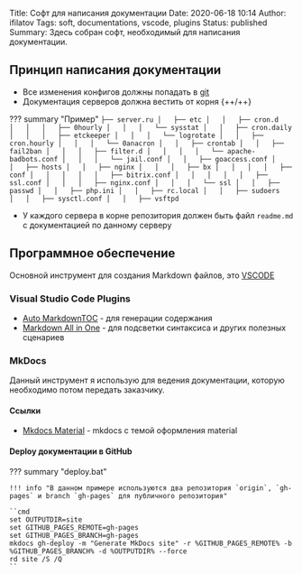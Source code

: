 Title: Софт для написания документации
Date: 2020-06-18 10:14
Author: ifilatov
Tags: soft, documentations, vscode, plugins
Status: published
Summary: Здесь собран софт, необходимый для написания документации.

## Принцип написания документации

- Все изменения конфигов должны попадать в [git](https://git-scm.com/)
- Документация серверов должна вестить от корня {++/++}

??? summary "Пример"
    ```
    ├── server.ru
    │   ├── etc
    │   │   ├── cron.d
    │   │   │   ├── 0hourly
    │   │   │   └── sysstat
    │   │   ├── cron.daily
    │   │   │   ├── etckeeper
    │   │   │   └── logrotate
    │   │   ├── cron.hourly
    │   │   │   └── 0anacron
    │   │   ├── crontab
    │   │   ├── fail2ban
    │   │   │   ├── filter.d
    │   │   │   │   └── apache-badbots.conf
    │   │   │   └── jail.conf
    │   │   ├── goaccess.conf
    │   │   ├── hosts
    │   │   ├── nginx
    │   │   │   ├── bx
    │   │   │   │   ├── conf
    │   │   │   │   │   ├── bitrix.conf
    │   │   │   │   │   ├── ssl.conf
    │   │   │   ├── nginx.conf
    │   │   │   └── ssl
    │   │   ├── passwd
    │   │   ├── php.ini
    │   │   ├── rc.local
    │   │   ├── sudoers
    │   │   ├── sysctl.conf
    │   │   ├── vsftpd
    ```

- У каждого сервера в корне репозитория должен быть файл `readme.md` с документацией по данному серверу

## Программное обеспечение

Основной инструмент для создания Markdown файлов, это [VSCODE](https://code.visualstudio.com/)

### Visual Studio Code Plugins

- [Auto MarkdownTOC](https://github.com/huntertran/markdown-toc) - для генерации содержания
- [Markdown All in One](https://github.com/yzhang-gh/vscode-markdown) - для подсветки синтаксиса и других полезных сценариев

### MkDocs

Данный инструмент я использую для ведения документации, которую необходимо потом передать заказчику.

#### Ссылки

- [Mkdocs Material](https://squidfunk.github.io/mkdocs-material/) - mkdocs с темой оформления material

#### Deploy документации в GitHub

??? summary "deploy.bat"

    !!! info "В данном примере используются два репозитория `origin`, `gh-pages` и branch `gh-pages` для публичного репозитория"

    ``cmd
    set OUTPUTDIR=site
    set GITHUB_PAGES_REMOTE=gh-pages
    set GITHUB_PAGES_BRANCH=gh-pages
    mkdocs gh-deploy -m "Generate MkDocs site" -r %GITHUB_PAGES_REMOTE% -b %GITHUB_PAGES_BRANCH% -d %OUTPUTDIR% --force
    rd site /S /Q
    ``
